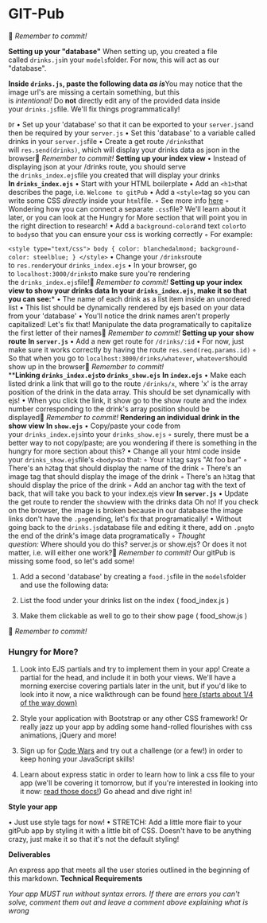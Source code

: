 # GIT-Pub

🔴 *Remember to commit!*

****Setting up your "database"****
When setting up, you created a file called `drinks.js`in your `models`folder. For now, this will act as our "database".

**Inside `drinks.js`, paste the following data *as is***You may notice that the image url's are missing a certain something, but this is *intentional!* Do **not** directly edit any of the provided data inside your `drinks.js`file. We'll fix things programmatically!

`D`r
• Set up your 'database' so that it can be exported to your `server.js`and then be required by your `server.js`
• Set this 'database' to a variable called drinks in your `server.js`file
• Create a get route `/drinks`that will `res.send(drinks)`, which will display your drinks data as json in the browser🔴 *Remember to commit!*
****Setting up your index view****
• Instead of displaying json at your /drinks route, you should serve the `drinks_index.ejs`file you created that will display your drinks
**In `drinks_index.ejs`**
• Start with your HTML boilerplate
• Add an `<h1>`that describes the page, i.e. `Welcome to gitPub`
• Add a `<style>`tag so you can write some CSS *directly* inside your `html`file.
    ◦ See more info [here](https://developer.mozilla.org/en-US/docs/Web/HTML/Element/style)
    ◦ Wondering how you can connect a separate `.css`file? We'll learn about it later, or you can look at the Hungry for More section that will point you in the right direction to research!
• Add a `background-color`and text `color`to to `body`so that you can ensure your css is working correctly
    ◦ For example:

`<style type="text/css">
  body {
    color: blanchedalmond;
    background-color: steelblue;
  }
</style>`
• Change your `/drinks`route to `res.render`your `drinks_index.ejs`
• In your browser, go to `localhost:3000/drinks`to make sure you're rendering the `drinks_index.ejs`file!🔴 *Remember to commit!*
****Setting up your index view to show your drinks data****
**In your `drinks_index.ejs`, make it so that you can see:***
• The name of each drink as a list item inside an unordered list
• This list should be dynamically rendered by ejs based on your data from your 'database'
• You'll notice the drink names aren't properly capitalized! Let's fix that! Manipulate the data programatically to capitalize the first letter of their names🔴 *Remember to commit!*
****Setting up your show route****
**In `server.js`**
• Add a new get route for `/drinks/:id`
• For now, just make sure it works correctly by having the route `res.send(req.params.id)`
    ◦ So that when you go to `localhost:3000/drinks/whatever`, `whatever`should show up in the browser🔴 *Remember to commit!*
****Linking `drinks_index.ejs`to `drinks_show.ejs`**
**In `index.ejs`**
• Make each listed drink a link that will go to the route `/drinks/x`, where 'x' is the array position of the drink in the data array. This should be set dynamically with ejs!
• When you click the link, it show go to the show route and the index number corresponding to the drink's array position should be displayed🔴 *Remember to commit!*
****Rendering an individual drink in the show view****
**In `show.ejs`**
• Copy/paste your code from your `drinks_index.ejs`into your `drinks_show.ejs`
    ◦ surely, there must be a better way to not copy/paste; are you wondering if there is something in the hungry for more section about this?
• Change all your html code inside your `drinks_show.ejs`file's `<body>`so that:
    ◦ Your `h1`tag says "At foo bar"
    ◦ There's an `h2`tag that should display the name of the drink
    ◦ There's an image tag that should display the image of the drink
    ◦ There's an `h3`tag that should display the price of the drink
    ◦ Add an anchor tag with the text of back, that will take you back to your index.ejs view
**In `server.js`**
• Update the get route to render the `show`view with the drinks data
Oh no! If you check on the browser, the image is broken because in our database the image links don't have the `.png`ending, let's fix that programatically!
• Without going back to the `drinks.js`database file and editing it there, add on `.png`to the end of the drink's image data programatically
    ◦ *Thought question:* Where should you do this? server.js or show.ejs? Or does it not matter, i.e. will either one work?🔴 *Remember to commit!*
Our gitPub is missing some food, so let's add some!
1. Add a second 'database' by creating a `food.js`file in the `models`folder and use the following data:

1. List the food under your drinks list on the index ( food_index.js )
2. Make them clickable as well to go to their show page ( food_show.js )

🔴 *Remember to commit!*

### ****Hungry for More?****

1. Look into EJS partials and try to implement them in your app! Create a partial for the head, and include it in both your views. We'll have a morning exercise covering partials later in the unit, but if you'd like to look into it now, a nice walkthrough can be found [here (starts about 1/4 of the way down)](https://scotch.io/tutorials/use-ejs-to-template-your-node-application)

2. Style your application with Bootstrap or any other CSS framework! Or really jazz up your app by adding some hand-rolled flourishes with css animations, jQuery and more!

3. Sign up for [Code Wars](https://www.codewars.com/) and try out a challenge (or a few!) in order to keep honing your JavaScript skills!

4. Learn about express static in order to learn how to link a css file to your app (we'll be covering it tomorrow, but if you're interested in looking into it now: [read those docs!](https://expressjs.com/en/starter/static-files.html)) Go ahead and dive right in!

****Style your app****

• Just use style tags for now!
• STRETCH: Add a little more flair to your gitPub app by styling it with a little bit of CSS. Doesn't have to be anything crazy, just make it so that it's not the default styling!

****Deliverables****

An express app that meets all the user stories outlined in the beginning of this markdown.
****Technical Requirements****

*Your app MUST run without syntax errors. If there are errors you can't solve, comment them out and leave a comment above explaining what is wrong*
